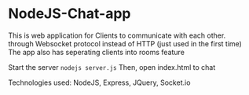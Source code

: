 # NodeJS-Chat-app
This is web application for Clients to communicate with each other.<br>
through Websocket protocol instead of HTTP (just used in the first time)
The app also has seperating clients into rooms feature

Start the server
``nodejs server.js``
Then, open index.html to chat

Technologies used: NodeJS, Express, JQuery, Socket.io
